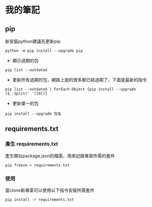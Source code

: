 # 我的筆記

## pip

新安裝python建議先更新pip

```shell
python -m pip install --upgrade pip
```

- 顯示過期的包

```shell
pip list --outdated 
```

- 更新所有過期的包，網路上說的很多都已經過期了，下面是最新的指令

```shell
pip list --outdated | ForEach-Object {pip install --upgrade ($_.Split(' ')[0])}
```

- 更新單一的包

```shell
pip install --upgrade 包名
```

## requirements.txt

### 產生 requirements.txt

產生類似package.json的檔案，用來記錄專案所需的套件

```shell
pip freeze > requirements.txt
```

### 使用

當clone新專案可以使用以下指令安裝所需套件

```shell
pip install -r requirements.txt
```

